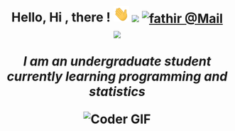 <h1 align="center"><b>Hello, Hi , there !</b>
  <img src="https://raw.githubusercontent.com/ABSphreak/ABSphreak/master/gifs/Hi.gif" width="35" height="35>
  
  
  
  <br>
<a href="https://www.linkedin.com/in/mohamed-fathir-538951204" >
  <img align="center"  width="22px" src="https://cdn.jsdelivr.net/npm/simple-icons@v3/icons/linkedin.svg" />
</a>

  <a href="mailto:fathir.majeed@gmail.com">
  <img align="center" alt="fathir @Mail" width="22px" src="https://cdn.jsdelivr.net/npm/simple-icons@v3/icons/gmail.svg" />
</a>

  
<br>
  <img src="https://media.giphy.com/media/WUlplcMpOCEmTGBtBW/giphy.gif" width="80"/>
  
  <b><i>I am an undergraduate student currently learning programming and statistics</i></b>
  
 
  
  
  
  
  

<p  align="center"><img src="https://media.giphy.com/media/SWoSkN6DxTszqIKEqv/giphy.gif" alt="Coder GIF" width="500" height="400"> 
